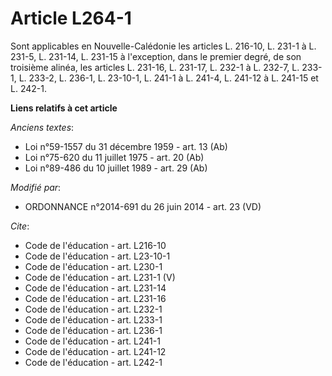 # Article L264-1

Sont applicables en Nouvelle-Calédonie les articles L. 216-10, L. 231-1 à L. 231-5, L. 231-14, L. 231-15 à l'exception, dans
le premier degré, de son troisième alinéa, les articles L. 231-16, L. 231-17, 
L. 232-1 à L. 232-7, L. 233-1, L. 233-2, L. 236-1, L. 23-10-1, L. 241-1 à L. 241-4, L. 241-12 à L. 241-15 et L. 242-1.

**Liens relatifs à cet article**

_Anciens textes_:

  - Loi n°59-1557 du 31 décembre 1959 - art. 13 (Ab)
  - Loi n°75-620 du 11 juillet 1975 - art. 20 (Ab)
  - Loi n°89-486 du 10 juillet 1989 - art. 29 (Ab)

_Modifié par_:

  - ORDONNANCE n°2014-691 du 26 juin 2014 - art. 23 (VD)

_Cite_:

  - Code de l'éducation - art. L216-10
  - Code de l'éducation - art. L23-10-1
  - Code de l'éducation - art. L230-1
  - Code de l'éducation - art. L231-1 (V)
  - Code de l'éducation - art. L231-14
  - Code de l'éducation - art. L231-16
  - Code de l'éducation - art. L232-1
  - Code de l'éducation - art. L233-1
  - Code de l'éducation - art. L236-1
  - Code de l'éducation - art. L241-1
  - Code de l'éducation - art. L241-12
  - Code de l'éducation - art. L242-1
